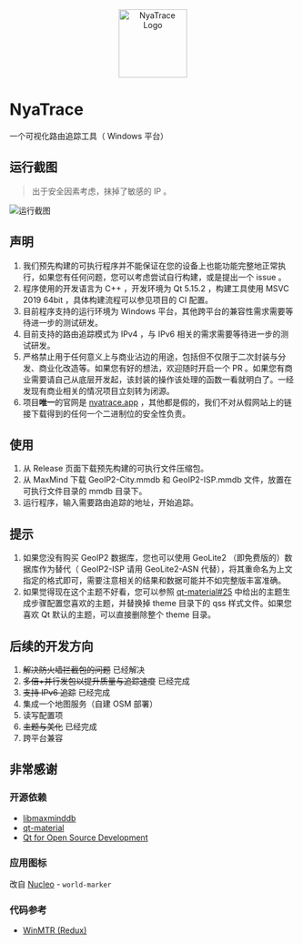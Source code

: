 <div align="center">

<img src="https://nyatrace.app/images/NyaTrace.svg" width="120" height="120" alt="NyaTrace Logo"/>

</div>

# NyaTrace

一个可视化路由追踪工具（ Windows 平台）

## 运行截图

> 出于安全因素考虑，抹掉了敏感的 IP 。

![运行截图](https://file.nya.one/misskey/2d144605-150c-4039-98c1-7af713690cd0.png)

## 声明

1. 我们预先构建的可执行程序并不能保证在您的设备上也能功能完整地正常执行，如果您有任何问题，您可以考虑尝试自行构建，或是提出一个 issue 。
2. 程序使用的开发语言为 C++ ，开发环境为 Qt 5.15.2 ，构建工具使用 MSVC 2019 64bit ，具体构建流程可以参见项目的 CI 配置。
3. 目前程序支持的运行环境为 Windows 平台，其他跨平台的兼容性需求需要等待进一步的测试研发。
4. 目前支持的路由追踪模式为 IPv4 ，与 IPv6 相关的需求需要等待进一步的测试研发。
5. 严格禁止用于任何意义上与商业沾边的用途，包括但不仅限于二次封装与分发、商业化改造等。如果您有好的想法，欢迎随时开启一个 PR 。如果您有商业需要请自己从底层开发起，该封装的操作该处理的函数一看就明白了。一经发现有商业相关的情况项目立刻转为闭源。
6. 项目**唯一**的官网是 [nyatrace.app](https://nyatrace.app) ，其他都是假的，我们不对从假网站上的链接下载得到的任何一个二进制位的安全性负责。

## 使用

1. 从 Release 页面下载预先构建的可执行文件压缩包。
2. 从 MaxMind 下载 GeoIP2-City.mmdb 和 GeoIP2-ISP.mmdb 文件，放置在可执行文件目录的 mmdb 目录下。
3. 运行程序，输入需要路由追踪的地址，开始追踪。

## 提示

1. 如果您没有购买 GeoIP2 数据库，您也可以使用 GeoLite2 （即免费版的）数据库作为替代（ GeoIP2-ISP 请用 GeoLite2-ASN 代替），将其重命名为上文指定的格式即可，需要注意相关的结果和数据可能并不如完整版丰富准确。
2. 如果觉得现在这个主题不好看，您可以参照 [qt-material#25](https://github.com/UN-GCPDS/qt-material/issues/25#issuecomment-835368713) 中给出的主题生成步骤配置您喜欢的主题，并替换掉 theme 目录下的 qss 样式文件。如果您喜欢 Qt 默认的主题，可以直接删除整个 theme 目录。

## 后续的开发方向

1. ~~解决防火墙拦截包的问题~~ 已经解决
2. ~~多倍+并行发包以提升质量与追踪速度~~ 已经完成
3. ~~支持 IPv6 追踪~~ 已经完成
4. 集成一个地图服务（自建 OSM 部署）
5. 读写配置项
6. ~~主题与美化~~ 已经完成
7. 跨平台兼容

## 非常感谢

### 开源依赖

- [libmaxminddb](https://github.com/maxmind/libmaxminddb)
- [qt-material](https://github.com/UN-GCPDS/qt-material)
- [Qt for Open Source Development](https://www.qt.io/download-open-source)

### 应用图标

改自 [Nucleo](https://nucleoapp.com/) - `world-marker`

### 代码参考

- [WinMTR (Redux)](https://github.com/White-Tiger/WinMTR)
